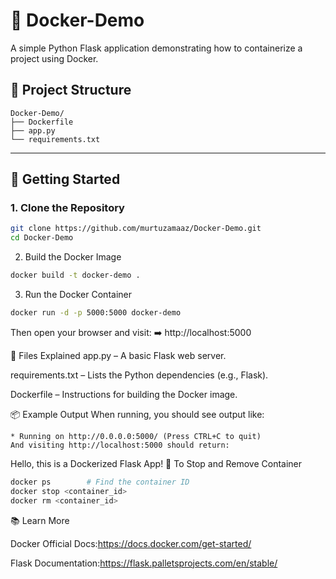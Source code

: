 # 🐳 Docker-Demo

A simple Python Flask application demonstrating how to containerize a project using Docker.

## 📁 Project Structure
```
Docker-Demo/
├── Dockerfile
├── app.py
└── requirements.txt
```
---

## 🚀 Getting Started

### 1. Clone the Repository

```bash
git clone https://github.com/murtuzamaaz/Docker-Demo.git
cd Docker-Demo
```
2. Build the Docker Image
```bash
docker build -t docker-demo .
```
3. Run the Docker Container
```bash
docker run -d -p 5000:5000 docker-demo
```

Then open your browser and visit:
➡️ http://localhost:5000

📝 Files Explained
app.py – A basic Flask web server.

requirements.txt – Lists the Python dependencies (e.g., Flask).

Dockerfile – Instructions for building the Docker image.

📦 Example Output
When running, you should see output like:

```
* Running on http://0.0.0.0:5000/ (Press CTRL+C to quit)
And visiting http://localhost:5000 should return:
```


Hello, this is a Dockerized Flask App!
🧼 To Stop and Remove Container
```bash
docker ps        # Find the container ID
docker stop <container_id>
docker rm <container_id>
```
📚 Learn More

Docker Official Docs:https://docs.docker.com/get-started/

Flask Documentation:https://flask.palletsprojects.com/en/stable/
